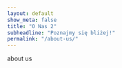 ```yaml
--- 
layout: default
show_meta: false 
title: "O Nas 2" 
subheadline: "Poznajmy się bliżej!" 
permalink: "/about-us/"
--- 
```

about us